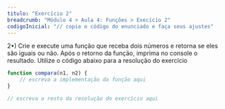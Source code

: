 ```yaml
---
titulo: "Exercício 2"
breadcrumb: "Módulo 4 > Aula 4: Funções > Execício 2"
codigoInicial: "// copie o código do enunciado e faça seus ajustes"
---
```


2•) Crie e execute uma função que receba dois números e retorna se eles são iguais ou não. Após o retorno da função, imprima no console o resultado. Utilize o código abaixo para a resolução do exercício

```js
function compara(n1, n2) {
    // escreva a implementação da função aqui
}

// escreva o resto da resolução do exercício aqui
```
